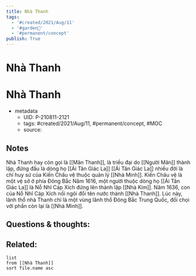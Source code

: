 ```yaml
---
title: Nhà Thanh
tags:
  - '#created/2021/Aug/11'
  - '#garden🏡'
  - '#permanent/concept'
publish: True
---
```

# Nhà Thanh



# Nhà Thanh

- metadata
	- UID: P-210811-2121
	- tags: #created/2021/Aug/11, #permanent/concept, #MOC 
	- source: 

## Notes
Nhà Thanh hay còn gọi là [[Mãn Thanh]], là triều đại do [[Người Mãn]] thành lập, đứng đầu là dòng họ [[Ái Tân Giác La]]
[[Ái Tân Giác La]] nhiều đời là chỉ huy sứ của Kiến Châu vệ thuộc quản lý [[Nhà Minh]]. Kiến Châu vệ là một vệ sở ở phía Đông Bắc
Năm 1616, một người thuộc dòng họ [[Ái Tân Giác La]] là Nỗ Nhĩ Cáp Xích đứng lên thành lập [[Nhà Kim]]. Năm 1636, con của Nỗ Nhĩ Cáp Xích nối ngôi đổi tên nước thành [[Nhà Thanh]]. Lúc này, lãnh thổ nhà Thanh chỉ là một vùng lãnh thổ Đông Bắc Trung Quốc, đối chọi với phần còn lại là [[Nhà Minh]]. 

## Questions & thoughts:


## Related:
```dataview
list
from [[Nhà Thanh]]
sort file.name asc
```